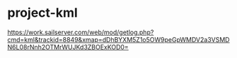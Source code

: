 # project-kml

https://work.sailserver.com/web/mod/getlog.php?cmd=kml&trackid=8849&xmap=dDhBYXM5Z1o5OW9peGpWMDV2a3VSMDN6L08rNnh2OTMrWUJKd3ZBOExKOD0=


